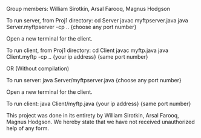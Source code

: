 Group members: William Sirotkin, Arsal Farooq, Magnus Hodgson

To run server, from Proj1 directory:
    cd Server
    javac myftpserver.java
    java Server.myftpserver -cp .. {choose any port number}

Open a new terminal for the client.

To run client, from Proj1 directory:
    cd Client
    javac myftp.java
    java Client.myftp -cp .. {your ip address} {same port number}

OR (Without compilation)

To run server: java Server/myftpserver.java {choose any port number}

Open a new terminal for the client.

To run client: java Client/myftp.java {your ip address} {same port number}

This project was done in its entirety by William Sirotkin, Arsal Farooq, Magnus Hodgson. We hereby state that we have not received unauthorized help of any form. 
